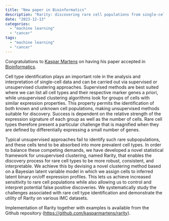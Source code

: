 ```yaml
---
title: "New paper in Bioinformatics"
description: "Rarity: discovering rare cell populations from single-cell imaging data"
date: "2023-12-13"
categories:
  - "machine learning"
  - "cancer"
tags:
  - "machine learning"
  - "cancer"
---
```


Congratulations to [Kaspar Martens](../../authors/martens) on having his paper accepted in [Bioinformatics](https://academic.oup.com/bioinformatics/article/39/12/btad750/7471872?login=false).

Cell type identification plays an important role in the analysis and interpretation of single-cell data and can be carried out via supervised or unsupervised clustering approaches. Supervised methods are best suited where we can list all cell types and their respective marker genes a priori, while unsupervised clustering algorithms look for groups of cells with similar expression properties. This property permits the identification of both known and unknown cell populations, making unsupervised methods suitable for discovery. Success is dependent on the relative strength of the expression signature of each group as well as the number of cells. Rare cell types therefore present a particular challenge that is magnified when they are defined by differentially expressing a small number of genes.

Typical unsupervised approaches fail to identify such rare subpopulations, and these cells tend to be absorbed into more prevalent cell types. In order to balance these competing demands, we have developed a novel statistical framework for unsupervised clustering, named Rarity, that enables the discovery process for rare cell types to be more robust, consistent, and interpretable. We achieve this by devising a novel clustering method based on a Bayesian latent variable model in which we assign cells to inferred latent binary on/off expression profiles. This lets us achieve increased sensitivity to rare cell populations while also allowing us to control and interpret potential false positive discoveries. We systematically study the challenges associated with rare cell type identification and demonstrate the utility of Rarity on various IMC datasets.

Implementation of Rarity together with examples is available from the Github repository (https://github.com/kasparmartens/rarity).